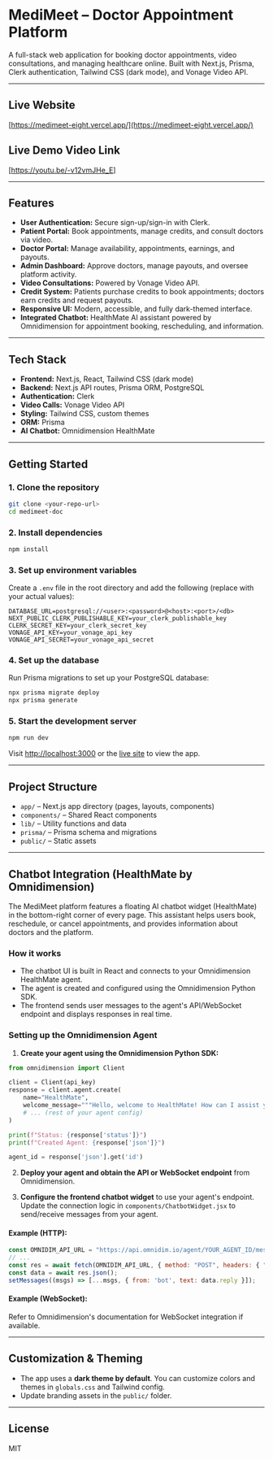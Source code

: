 # MediMeet – Doctor Appointment Platform

A full-stack web application for booking doctor appointments, video consultations, and managing healthcare online. Built with Next.js, Prisma, Clerk authentication, Tailwind CSS (dark mode), and Vonage Video API.

---

## Live Website

[https://medimeet-eight.vercel.app/](https://medimeet-eight.vercel.app/)

## Live Demo Video Link 

[https://youtu.be/-v12vmJHe_E]

---

## Features

- **User Authentication:** Secure sign-up/sign-in with Clerk.
- **Patient Portal:** Book appointments, manage credits, and consult doctors via video.
- **Doctor Portal:** Manage availability, appointments, earnings, and payouts.
- **Admin Dashboard:** Approve doctors, manage payouts, and oversee platform activity.
- **Video Consultations:** Powered by Vonage Video API.
- **Credit System:** Patients purchase credits to book appointments; doctors earn credits and request payouts.
- **Responsive UI:** Modern, accessible, and fully dark-themed interface.
- **Integrated Chatbot:** HealthMate AI assistant powered by Omnidimension for appointment booking, rescheduling, and information.

---

## Tech Stack

- **Frontend:** Next.js, React, Tailwind CSS (dark mode)
- **Backend:** Next.js API routes, Prisma ORM, PostgreSQL
- **Authentication:** Clerk
- **Video Calls:** Vonage Video API
- **Styling:** Tailwind CSS, custom themes
- **ORM:** Prisma
- **AI Chatbot:** Omnidimension HealthMate

---

## Getting Started

### 1. Clone the repository

```bash
git clone <your-repo-url>
cd medimeet-doc
```

### 2. Install dependencies

```bash
npm install
```

### 3. Set up environment variables

Create a `.env` file in the root directory and add the following (replace with your actual values):

```
DATABASE_URL=postgresql://<user>:<password>@<host>:<port>/<db>
NEXT_PUBLIC_CLERK_PUBLISHABLE_KEY=your_clerk_publishable_key
CLERK_SECRET_KEY=your_clerk_secret_key
VONAGE_API_KEY=your_vonage_api_key
VONAGE_API_SECRET=your_vonage_api_secret
```

### 4. Set up the database

Run Prisma migrations to set up your PostgreSQL database:

```bash
npx prisma migrate deploy
npx prisma generate
```

### 5. Start the development server

```bash
npm run dev
```

Visit [http://localhost:3000](http://localhost:3000) or the [live site](https://medimeet-eight.vercel.app/) to view the app.

---

## Project Structure

- `app/` – Next.js app directory (pages, layouts, components)
- `components/` – Shared React components
- `lib/` – Utility functions and data
- `prisma/` – Prisma schema and migrations
- `public/` – Static assets

---

## Chatbot Integration (HealthMate by Omnidimension)

The MediMeet platform features a floating AI chatbot widget (HealthMate) in the bottom-right corner of every page. This assistant helps users book, reschedule, or cancel appointments, and provides information about doctors and the platform.

### How it works
- The chatbot UI is built in React and connects to your Omnidimension HealthMate agent.
- The agent is created and configured using the Omnidimension Python SDK.
- The frontend sends user messages to the agent's API/WebSocket endpoint and displays responses in real time.

### Setting up the Omnidimension Agent

1. **Create your agent using the Omnidimension Python SDK:**

```python
from omnidimension import Client

client = Client(api_key)
response = client.agent.create(
    name="HealthMate",
    welcome_message="""Hello, welcome to HealthMate! How can I assist you with your healthcare needs today? Are you looking to book, reschedule, or cancel an appointment, or do you need some information about a doctor?""",
    # ... (rest of your agent config)
)

print(f"Status: {response['status']}")
print(f"Created Agent: {response['json']}")

agent_id = response['json'].get('id')
```

2. **Deploy your agent and obtain the API or WebSocket endpoint** from Omnidimension.

3. **Configure the frontend chatbot widget** to use your agent's endpoint. Update the connection logic in `components/ChatbotWidget.jsx` to send/receive messages from your agent.

#### Example (HTTP):
```js
const OMNIDIM_API_URL = "https://api.omnidim.io/agent/YOUR_AGENT_ID/message";
// ...
const res = await fetch(OMNIDIM_API_URL, { method: "POST", headers: { "Content-Type": "application/json" }, body: JSON.stringify({ message: input }) });
const data = await res.json();
setMessages((msgs) => [...msgs, { from: 'bot', text: data.reply }]);
```

#### Example (WebSocket):
Refer to Omnidimension's documentation for WebSocket integration if available.

---

## Customization & Theming

- The app uses a **dark theme by default**. You can customize colors and themes in `globals.css` and Tailwind config.
- Update branding assets in the `public/` folder.

---

## License

MIT
